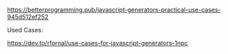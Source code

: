 https://betterprogramming.pub/javascript-generators-practical-use-cases-945d512ef252


Used Cases:

https://dev.to/rfornal/use-cases-for-javascript-generators-1npc